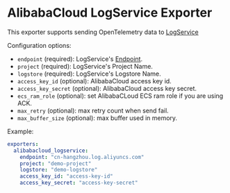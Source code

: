 # AlibabaCloud LogService Exporter

This exporter supports sending OpenTelemetry data to [LogService](https://www.alibabacloud.com/product/log-service)

Configuration options:

- `endpoint` (required): LogService's [Endpoint](https://www.alibabacloud.com/help/doc-detail/29008.htm).
- `project` (required): LogService's Project Name.
- `logstore` (required): LogService's Logstore Name.
- `access_key_id` (optional): AlibabaCloud access key id.
- `access_key_secret` (optional): AlibabaCloud access key secret.
- `ecs_ram_role` (optional): set AlibabaCLoud ECS ram role if you are using ACK.
- `max_retry` (optional): max retry count when send fail.
- `max_buffer_size` (optional): max buffer used in memory.

Example:

```yaml
exporters:
  alibabacloud_logservice:
    endpoint: "cn-hangzhou.log.aliyuncs.com"
    project: "demo-project"
    logstore: "demo-logstore"
    access_key_id: "access-key-id"
    access_key_secret: "access-key-secret"
```